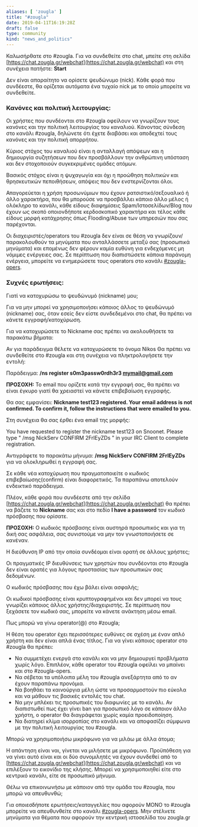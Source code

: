 ```yaml
---
aliases: [ 'zougla' ]
title: "#zougla"
date: 2019-04-11T16:19:28Z
draft: false
type: community
kind: "news_and_politics"
---
```


Καλωσήρθατε στο #zougla. Για να συνδεθείτε στο chat, μπείτε στη σελίδα [https://chat.zougla.gr/webchat](https://chat.zougla.gr/webchat) και στη συνέχεια πατήστε: **Start**

Δεν είναι απαραίτητο να ορίσετε ψευδώνυμο (nick). Κάθε φορά που συνδέεστε, θα ορίζεται αυτόματα ένα τυχαίο nick με το οποίο μπορείτε να συνδεθείτε.

### Κανόνες και πολιτική λειτουργίας:

Οι χρήστες που συνδέονται στο #zougla οφείλουν να γνωρίζουν τους κανόνες και την πολιτική λειτουργίας του καναλιού. Κάνοντας σύνδεση στο κανάλι #zougla, δηλώνετε ότι έχετε διαβάσει και αποδεχτεί τους κανόνες και την πολιτική απορρήτου.

Κύριος στόχος του καναλιού είναι η ανταλλαγή απόψεων και η δημιουργία συζητήσεων που δεν προσβάλλουν την ανθρώπινη υπόσταση και δεν στοχοποιούν συγκεκριμένες ομάδες ατόμων.

Βασικός στόχος είναι η ψυχαγωγία και όχι η προώθηση πολιτικών και θρησκευτικών πεποιθήσεων, απόψεις που δεν ενστερνίζονται όλοι.

Απαγορεύεται η χρήση προσωνύμιων που έχουν ρατσιστικό/σεξουαλικό ή άλλο χαρακτήρα, που θα μπορούσε να προσβάλλει κάποιο άλλο μέλος ή ολόκληρο το κανάλι, κάθε είδους διαφημίσεις Spam/Ιστοσελίδων/Blog που έχουν ως σκοπό οποιονδήποτε κερδοσκοπικό χαρακτήρα και τέλος κάθε είδους μορφή κατάχρησης όπως Flooding/Abuse των υπηρεσιών που σας παρέχονται.

Οι διαχειριστές/operators του #zougla δεν είναι σε θέση να γνωρίζουν/παρακολουθούν τα μηνύματα που ανταλλάσσετε μεταξύ σας (προσωπικά μηνύματα) και επομένως δεν φέρουν καμία ευθύνη για ενδεχόμενες μη νόμιμες ενέργειες σας. Σε περίπτωση που διαπιστώσετε κάποια παράνομη ενέργεια, μπορείτε να ενημερώσετε τους operators στο κανάλι [#zougla-opers](https://webchat.snoonet.org/#zougla-opers).

### Συχνές ερωτήσεις:

Γιατί να κατοχυρώσω το ψευδώνυμό (nickname) μου;

Για να μην μπορεί να χρησιμοποιήσει κάποιος άλλος το ψευδώνυμό (nickname) σας, όταν εσείς δεν είστε συνδεδεμένοι στο chat, θα πρέπει να κάνετε εγγραφή/κατοχύρωση.

Για να κατοχυρώσετε το Nickname σας πρέπει να ακολουθήσετε τα παρακάτω βήματα:

Αν για παράδειγμα θέλετε να κατοχυρώσετε το όνομα Nikos Θα πρέπει να συνδεθείτε στο #zougla και στη συνέχεια να πληκτρολογήσετε την εντολή:

Παράδειγμα: **/ns register s0m3passw0rdh3r3 mymail@gmail.com**

**ΠΡΟΣΟΧΗ:** Το email που ορίζετε κατά την εγγραφή σας, θα πρέπει να είναι έγκυρο γιατί θα χρειαστεί να κάνετε επιβεβαίωση εγγραφής.

Θα σας εμφανίσει: **Nickname test123 registered. Your email address is not confirmed. To confirm it, follow the instructions that were emailed to you.**

Στη συνέχεια θα σας έρθει ένα email της μορφής:

You have requested to register the nickname test123 on Snoonet. Please type " /msg NickServ CONFIRM 2FrlEyZDs " in your IRC Client to complete registration.

Αντιγράφετε το παρακάτω μήνυμα: **/msg NickServ CONFIRM 2FrlEyZDs** για να ολοκληρωθεί η εγγραφή σας.

Σε κάθε νέα κατοχύρωση που πραγματοποιείτε ο κωδικός επιβεβαίωσης(confirm) είναι διαφορετικός. Τα παραπάνω αποτελούν ενδεικτικό παράδειγμα.

Πλέον, κάθε φορά που συνδέεστε από την σελίδα [https://chat.zougla.gr/webchat](https://chat.zougla.gr/webchat) θα πρέπει να βάζετε το **Nickname** σας και στο πεδίο **I have a password** τον κωδικό πρόσβασης που ορίσατε.

**ΠΡΟΣΟΧΗ:** Ο κωδικός πρόσβασης είναι αυστηρά προσωπικός και για τη δική σας ασφάλεια, σας συνιστούμε να μην τον γνωστοποιήσετε σε κανέναν.

Η διεύθυνση IP από την οποία συνδέομαι είναι ορατή σε άλλους χρήστες;

Οι πραγματικές IP διευθύνσεις των χρηστών που συνδέονται στο #zougla δεν είναι ορατές για λόγους προστασίας των προσωπικών σας δεδομένων.

Ο κωδικός πρόσβασης που έχω βάλει είναι ασφαλής;

Οι κωδικοί πρόσβασης είναι κρυπτογραφημένοι και δεν μπορεί να τους γνωρίζει κάποιος άλλος χρήστης/διαχειριστής. Σε περίπτωση που ξεχάσετε τον κωδικό σας, μπορείτε να κάνετε ανάκτηση μέσω email.

Πως μπορώ να γίνω operator(@) στο #zougla;

Η θέση του operator έχει περισσότερες ευθύνες σε σχέση με έναν απλό χρήστη και δεν είναι απλά ένας τίτλος. Για να γίνει κάποιος operator στο #zougla θα πρέπει:

* Να συμμετέχει ενεργά στο κανάλι και να μην δημιουργεί προβλήματα χωρίς λόγο. Επιπλέον, κάθε operator του #zougla οφείλει να μπαίνει και στο #zougla-opers.
* Να σέβεται τα υπόλοιπα μέλη του #zougla ανεξάρτητα από το αν έχουν παραπάνω προνόμια.
* Να βοηθάει τα καινούργια μέλη ώστε να προσαρμοστούν πιο εύκολα και να μάθουν τις βασικές εντολές του chat.
* Να μην μπλέκει τις προσωπικές του διαφωνίες με το κανάλι. Αν διαπιστωθεί πως έχει γίνει ban για προσωπικό λόγο σε κάποιον άλλο χρήστη, ο operator θα διαγράφεται χωρίς καμία προειδοποίηση.
* Να διατηρεί κλίμα ισορροπίας στο κανάλι και να αποφασίζει σύμφωνα με την πολιτική λειτουργίας του #zougla.

Μπορώ να χρησιμοποιήσω μικρόφωνο για να μιλάω με άλλα άτομα;

Η απάντηση είναι ναι, γίνεται να μιλήσετε με μικρόφωνο. Προϋπόθεση για να γίνει αυτό είναι και οι δύο συνομιλητές να έχουν συνδεθεί από το [https://chat.zougla.gr/webchat](https://chat.zougla.gr/webchat) και να επιλέξουν το εικονίδιο της κλήσης. Μπορεί να χρησιμοποιηθεί είτε στο κεντρικό κανάλι, είτε σε προσωπικό μήνυμα.

Θέλω να επικοινωνήσω με κάποιον από την ομάδα του #zougla, που μπορώ να απευθυνθώ;

Για οποιεσδήποτε ερωτήσεις/καταγγελίες που αφορούν ΜΟΝΟ το #zougla μπορείτε να απευθυνθείτε στο κανάλι [#zougla-opers](https://webchat.snoonet.org/#zougla-opers). Μην στέλνετε μηνύματα για θέματα που αφορούν την κεντρική ιστοσελίδα του zougla.gr

